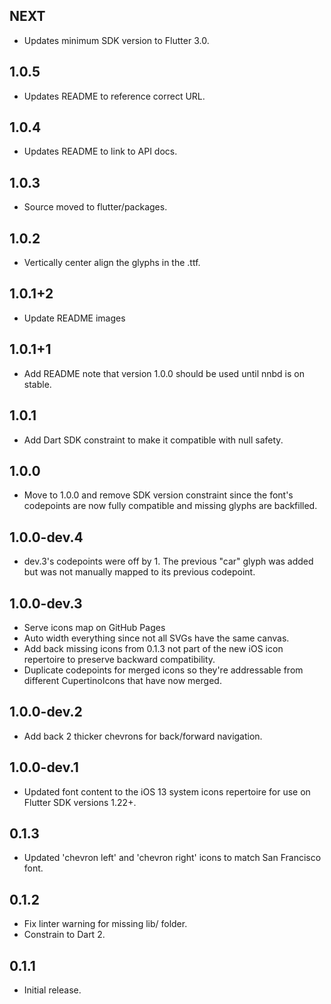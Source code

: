 ## NEXT

* Updates minimum SDK version to Flutter 3.0.

## 1.0.5

* Updates README to reference correct URL.

## 1.0.4

* Updates README to link to API docs.

## 1.0.3
* Source moved to flutter/packages.

## 1.0.2
* Vertically center align the glyphs in the .ttf.

## 1.0.1+2
* Update README images

## 1.0.1+1
* Add README note that version 1.0.0 should be used until nnbd is on stable.

## 1.0.1
* Add Dart SDK constraint to make it compatible with null safety.

## 1.0.0
* Move to 1.0.0 and remove SDK version constraint since the font's codepoints
  are now fully compatible and missing glyphs are backfilled.

## 1.0.0-dev.4
* dev.3's codepoints were off by 1. The previous "car" glyph was added but
  was not manually mapped to its previous codepoint.

## 1.0.0-dev.3
* Serve icons map on GitHub Pages
* Auto width everything since not all SVGs have the same canvas.
* Add back missing icons from 0.1.3 not part of the new iOS icon repertoire
  to preserve backward compatibility.
* Duplicate codepoints for merged icons so they're addressable from different
  CupertinoIcons that have now merged.

## 1.0.0-dev.2
* Add back 2 thicker chevrons for back/forward navigation.

## 1.0.0-dev.1
* Updated font content to the iOS 13 system icons repertoire for use on Flutter
SDK versions 1.22+.

## 0.1.3

* Updated 'chevron left' and 'chevron right' icons to match San Francisco font.

## 0.1.2

* Fix linter warning for missing lib/ folder.
* Constrain to Dart 2.

## 0.1.1

* Initial release.
